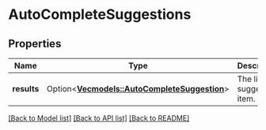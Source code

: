 # AutoCompleteSuggestions

## Properties

Name | Type | Description | Notes
------------ | ------------- | ------------- | -------------
**results** | Option<[**Vec<models::AutoCompleteSuggestion>**](AutoCompleteSuggestion.md)> | The list of suggested item. | [optional]

[[Back to Model list]](../README.md#documentation-for-models) [[Back to API list]](../README.md#documentation-for-api-endpoints) [[Back to README]](../README.md)


